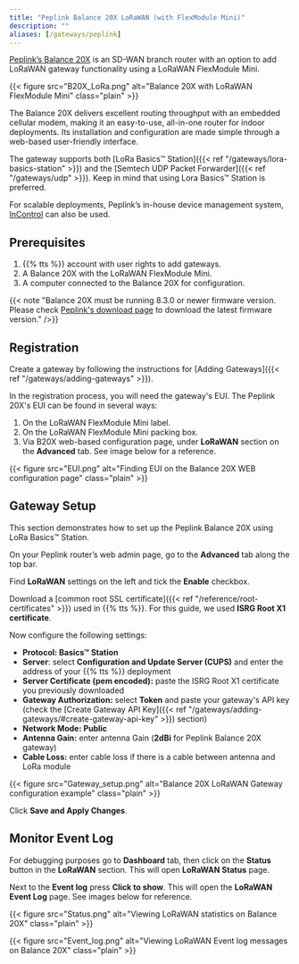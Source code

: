 ```yaml
---
title: "Peplink Balance 20X LoRaWAN (with FlexModule Mini)"
description: ""
aliases: [/gateways/peplink]
---
```


[Peplink’s Balance 20X](https://www.peplink.com/products/balance-20x/) is an SD-WAN branch router with an option to add LoRaWAN gateway functionality using a LoRaWAN FlexModule Mini.

{{< figure src="B20X_LoRa.png" alt="Balance 20X with LoRaWAN FlexModule Mini" class="plain" >}}

The Balance 20X delivers excellent routing throughput with an embedded cellular modem, making it an easy-to-use, all-in-one router for indoor deployments. Its installation and configuration are made simple through a web-based user-friendly interface. 

The gateway supports both [LoRa Basics™ Station]({{< ref "/gateways/lora-basics-station" >}}) and the [Semtech UDP Packet Forwarder]({{< ref "/gateways/udp" >}}). Keep in mind that using Lora Basics™ Station is preferred.

For scalable deployments, Peplink’s in-house device management system, [InControl](https://www.peplink.com/software/network-management-solution-incontrol-2/) can also be used.

## Prerequisites

1. {{% tts %}} account with user rights to add gateways.
2. A Balance 20X with the LoRaWAN FlexModule Mini.
3. A computer connected to the Balance 20X for configuration.

{{< note "Balance 20X must be running 8.3.0 or newer firmware version. Please check [Peplink's download page](https://www.peplink.com/support/downloads/#balance) to download the latest firmware version." />}}


## Registration

Create a gateway by following the instructions for [Adding Gateways]({{< ref "/gateways/adding-gateways" >}}). 

In the registration process, you will need the gateway's EUI. The Peplink 20X's EUI can be found in several ways:

1. On the LoRaWAN FlexModule Mini label.
2. On the LoRaWAN FlexModule Mini packing box.
3. Via B20X web-based configuration page, under **LoRaWAN** section on the **Advanced** tab. See image below for a reference.

{{< figure src="EUI.png" alt="Finding EUI on the Balance 20X WEB configuration page" class="plain" >}}

## Gateway Setup

This section demonstrates how to set up the Peplink Balance 20X using LoRa Basics™ Station.

On your Peplink router’s web admin page, go to the **Advanced** tab along the top bar.

Find **LoRaWAN** settings on the left and tick the **Enable** checkbox.

Download a [common root SSL certificate]({{< ref "/reference/root-certificates" >}}) used in {{% tts %}}. For this guide, we used **ISRG Root X1 certificate**.

Now configure the following settings:
- **Protocol: Basics™ Station**
- **Server**: select **Configuration and Update Server (CUPS)** and enter the address of your {{% tts %}} deployment
- **Server Certificate (pem encoded):** paste the ISRG Root X1 certificate you previously downloaded
- **Gateway Authorization:** select **Token** and paste your gateway's API key (check the [Create Gateway API Key]({{< ref "/gateways/adding-gateways/#create-gateway-api-key" >}}) section)
- **Network Mode: Public**
- **Antenna Gain:** enter antenna Gain (**2dBi** for Peplink Balance 20X gateway)
- **Cable Loss:** enter cable loss if there is a cable between antenna and LoRa module

{{< figure src="Gateway_setup.png" alt="Balance 20X LoRaWAN Gateway configuration example" class="plain" >}}

Click **Save and Apply Changes**.

## Monitor Event Log

For debugging purposes go to **Dashboard** tab, then click on the **Status** button in the **LoRaWAN** section. This will open **LoRaWAN Status** page.

Next to the **Event log** press **Click to show**. This will open the **LoRaWAN Event Log** page. See images below for reference.

{{< figure src="Status.png" alt="Viewing LoRaWAN statistics on Balance 20X" class="plain" >}}

{{< figure src="Event_log.png" alt="Viewing LoRaWAN Event log messages on Balance 20X" class="plain" >}}
